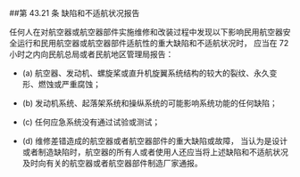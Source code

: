 ##第 43.21 条	缺陷和不适航状况报告 

任何人在对航空器或航空器部件实施维修和改装过程中发现以下影响民用航空器安全运行和民用航空器或航空器部件适航性的重大缺陷和不适航状况时， 应当在 72 小时之内向民航总局或者民航地区管理局报告：

- (a) 航空器、发动机、螺旋桨或直升机旋翼系统结构的较大的裂纹、永久变 形、燃蚀或严重腐蚀；

- (b)  发动机系统、起落架系统和操纵系统的可能影响系统功能的任何缺陷；

- (c) 任何应急系统没有通过试验或测试；

- (d)  维修差错造成的航空器或者航空器部件的重大缺陷或故障， 当认为是设计或者制造缺陷时，航空器的所有人或者使用人还应当将上述缺陷和不适航状况及时向有关的航空器或者航空器部件制造厂家通报。
